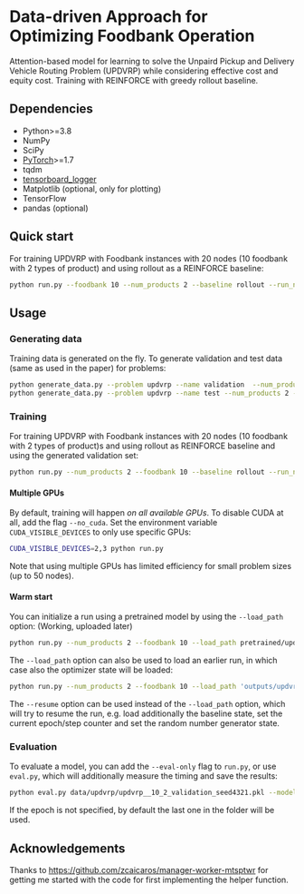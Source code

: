#  Data-driven Approach for Optimizing Foodbank Operation



Attention-based model for learning to solve the Unpaird Pickup and Delivery Vehicle Routing Problem (UPDVRP) while considering effective cost and equity cost. Training with REINFORCE with greedy rollout baseline.


## Dependencies

* Python>=3.8
* NumPy
* SciPy
* [PyTorch](http://pytorch.org/)>=1.7
* tqdm
* [tensorboard_logger](https://github.com/TeamHG-Memex/tensorboard_logger)
* Matplotlib (optional, only for plotting)
* TensorFlow
* pandas (optional)

## Quick start

For training UPDVRP with Foodbank instances with 20 nodes (10 foodbank with 2 types of product) and using rollout as a REINFORCE baseline:
```bash
python run.py --foodbank 10 --num_products 2 --baseline rollout --run_name 'updvrp_10_2'
```

## Usage

### Generating data

Training data is generated on the fly. To generate validation and test data (same as used in the paper) for problems:
```bash
python generate_data.py --problem updvrp --name validation  --num_products 2 --foodbank 10 --seed 4321
python generate_data.py --problem updvrp --name test --num_products 2 --foodbank 10 --seed 1234
```

### Training

For training UPDVRP with Foodbank instances with 20 nodes (10 foodbank with 2 types of product)s and using rollout as REINFORCE baseline and using the generated validation set:
```bash
python run.py --num_products 2 --foodbank 10 --baseline rollout --run_name 'tsp20_rollout' --val_dataset data/updvrp/updvrp__10_2_validation_seed4321.pkl
```

#### Multiple GPUs
By default, training will happen *on all available GPUs*. To disable CUDA at all, add the flag `--no_cuda`. 
Set the environment variable `CUDA_VISIBLE_DEVICES` to only use specific GPUs:
```bash
CUDA_VISIBLE_DEVICES=2,3 python run.py 
```
Note that using multiple GPUs has limited efficiency for small problem sizes (up to 50 nodes).

#### Warm start
You can initialize a run using a pretrained model by using the `--load_path` option: (Working, uploaded later)
```bash
python run.py --num_products 2 --foodbank 10 --load_path pretrained/updvrp_10_2/epoch-99.pt 
```

The `--load_path` option can also be used to load an earlier run, in which case also the optimizer state will be loaded:
```bash
python run.py --num_products 2 --foodbank 10 --load_path 'outputs/updvrp_10_2/updvrp_10_2_rollout_{datetime}/epoch-0.pt'
```

The `--resume` option can be used instead of the `--load_path` option, which will try to resume the run, e.g. load additionally the baseline state, set the current epoch/step counter and set the random number generator state.

### Evaluation
To evaluate a model, you can add the `--eval-only` flag to `run.py`, or use `eval.py`, which will additionally measure the timing and save the results:
```bash
python eval.py data/updvrp/updvrp__10_2_validation_seed4321.pkl --model pretrained/updvrp_10_2/epoch-99.pt --decode_strategy greedy
```
If the epoch is not specified, by default the last one in the folder will be used.


## Acknowledgements
Thanks to https://github.com/zcaicaros/manager-worker-mtsptwr for getting me started with the code for first implementing the helper function.
